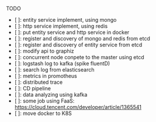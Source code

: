 TODO

- [ ]: entity service implement, using mongo
- [ ]: http service implement, using redis
- [ ]: put entity service and http service in docker
- [ ]: register and discovery of mongo and redis from etcd
- [ ]: register and discovery of entity service from etcd
- [ ]: modify api to graphiz
- [ ]: concurrent node conpete to the master using etcd
- [ ]: logstash log to kafka (spike fluentD)
- [ ]: search log from elasticsearch
- [ ]: metrics in promotheus
- [ ]: distributed trace
- [ ]: CD pipeline
- [ ]: data analyzing using kafka
- [ ]: some job using FaaS: https://cloud.tencent.com/developer/article/1365541
- [ ]: move docker to K8S
